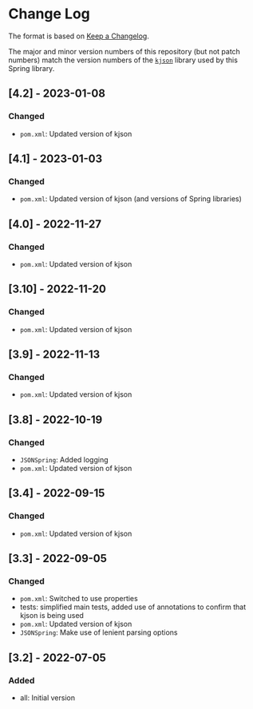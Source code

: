 # Change Log

The format is based on [Keep a Changelog](http://keepachangelog.com/).

The major and minor version numbers of this repository (but not patch numbers) match the version numbers of the
[`kjson`](https://github.com/pwall567/kjson) library used by this Spring library.

## [4.2] - 2023-01-08
### Changed
- `pom.xml`: Updated version of kjson

## [4.1] - 2023-01-03
### Changed
- `pom.xml`: Updated version of kjson (and versions of Spring libraries)

## [4.0] - 2022-11-27
### Changed
- `pom.xml`: Updated version of kjson

## [3.10] - 2022-11-20
### Changed
- `pom.xml`: Updated version of kjson

## [3.9] - 2022-11-13
### Changed
- `pom.xml`: Updated version of kjson

## [3.8] - 2022-10-19
### Changed
- `JSONSpring`: Added logging
- `pom.xml`: Updated version of kjson

## [3.4] - 2022-09-15
### Changed
- `pom.xml`: Updated version of kjson

## [3.3] - 2022-09-05
### Changed
- `pom.xml`: Switched to use properties
- tests: simplified main tests, added use of annotations to confirm that kjson is being used
- `pom.xml`: Updated version of kjson
- `JSONSpring`: Make use of lenient parsing options

## [3.2] - 2022-07-05
### Added
- all: Initial version
